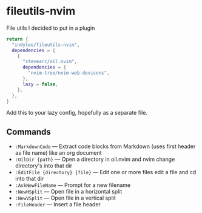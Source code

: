 # fileutils-nvim

File utils I decided to put in a plugin

```lua
return {
  "indyleo/fileutils-nvim",
  dependencies = {
    {
      "stevearc/oil.nvim",
      dependencies = {
        "nvim-tree/nvim-web-devicons",
      },
      lazy = false,
    },
  },
}

```

Add this to your lazy config, hopefully as a separate file.

## Commands

- `:MarkdownCode` — Extract code blocks from Markdown (uses first header as file name) like an org document 
- `:OilDir {path}` — Open a directory in oil.nvim and nvim change directory's into that dir 
- `:EditFile {directory} {file}` — Edit one or more files edit a file and cd into that dir
- `:AskNewFileName` — Prompt for a new filename
- `:NewHSplit` — Open file in a horizontal split
- `:NewVSplit` — Open file in a vertical split
- `:FileHeader` — Insert a file header

